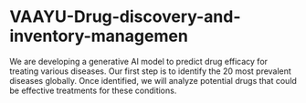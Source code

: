# VAAYU-Drug-discovery-and-inventory-managemen
We are developing a generative AI model to predict drug efficacy for treating various diseases. Our first step is to identify the 20 most prevalent diseases globally. Once identified, we will analyze potential drugs that could be effective treatments for these conditions. 
